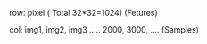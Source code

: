

row: pixel ( Total 32*32=1024)                 (Fetures)

col: img1, img2, img3  .....  2000, 3000, .... (Samples)


